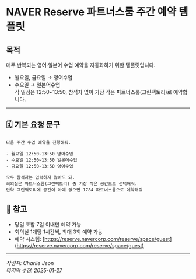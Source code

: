 # NAVER Reserve 파트너스룸 주간 예약 템플릿

## 목적

매주 반복되는 영어·일본어 수업 예약을 자동화하기 위한 템플릿입니다.

- 월요일, 금요일 → 영어수업
- 수요일 → 일본어수업  
  각 일정은 12:50~13:50, 참석자 없이 가장 작은 파트너스룸(그린팩토리)로 예약합니다.

---

## 🗓️ 기본 요청 문구

```
다음 주간 수업 예약을 진행해줘.

- 월요일 12:50~13:50 영어수업
- 수요일 12:50~13:50 일본어수업
- 금요일 12:50~13:50 영어수업

모두 참석자는 입력하지 않아도 돼.
회의실은 파트너스룸(그린팩토리) 중 가장 작은 공간으로 선택해줘.
만약 그린팩토리에 공간이 아예 없으면 1784 파트너스룸으로 예약해줘

```

## 📌 참고

- 당일 포함 7일 이내만 예약 가능
- 회의실 1개당 1시간씩, 최대 3회 예약 가능
- 예약 시스템: [https://reserve.navercorp.com/reserve/space/guest](https://reserve.navercorp.com/reserve/space/guest)

---

_작성자: Charlie Jeon_  
_마지막 수정: 2025-01-27_

